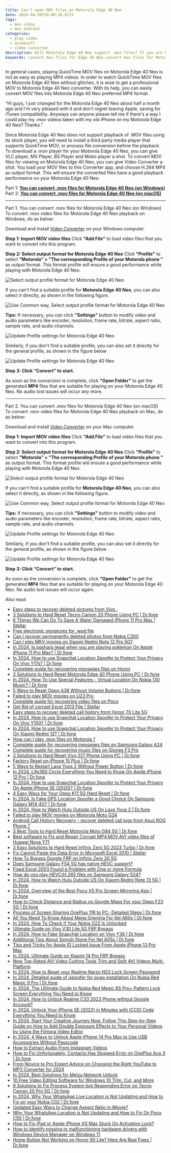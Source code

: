 ```yaml
---
title: Can't open MOV files on Motorola Edge 40 Neo
date: 2024-04-30T19:40:10.627Z
tags: 
  - mov video
  - mov android
categories: 
  - play video
  - aiseesoft
  - video converter
description: Will Motorola Edge 40 Neo support .mov files? If you are having issues playing MOV files on Motorola Edge 40 Neo, you are just here in the right place. This article explains how to get Motorola Edge 40 Neo playing MOV movies in simple steps.
keywords: convert mov files for Edge 40 Neo,convert mov files for Motorola ,play .mov on Edge 40 Neo,watch .mov on Motorola Edge 40 Neo,.mov playback on Edge 40 Neo,convert mov files for Motorola Edge 40 Neo,mov file not supported in Motorola Edge 40 Neo,Motorola Edge 40 Neo wont play mov,mov to mp4 video converter for android,video to mov converter for android,tv Motorola mov 265,mov video converter for android
---
```


<div class="atpl-content atpl-for-aiseesoft-video-converter play-mov-on-android">

<div class="atpl-post-description-part-1">
<div class="tpl-content-sub-paragraph-normal">
  <p>
    In general cases, playing QuickTime MOV files on Motorola Edge 40 Neo is not as easy as playing MP4 videos. In order to watch QuickTime MOV files on Motorola Edge 40 Neo without glitches, it is wise to get a professional MOV to Motorola Edge 40 Neo converter. With its help, you can easily convert MOV files into Motorola Edge 40 Neo preferred MP4 format. 
  </p>
</div>
</div>



<div class="atpl-post-description-part-2">
<div class="tpl-content-sub-paragraph-question">
  “Hi guys, I just changed for the Motorola Edge 40 Neo about half a month ago and I'm very pleased with it and don't regret leaving Apple, saving for iTunes compatibility. Anyways can anyone please tell me if there's a way I could play my .mov videos taken with my old iPhone on my Motorola Edge 40 Neo? Thanks.”
</div>
<div class="tpl-content-sub-paragraph-content">
<p>
  Since Motorola Edge 40 Neo does not support playback of .MOV files using its stock player, you will need to install a third party media player that supports QuickTime MOV, or process file conversion before the playback. To download a .mov player for your Motorola Edge 40 Neo, you can give VLC player, MX Player, BS Player and Mobo player a shot. To convert MOV files for viewing on Motorola Edge 40 Neo, you can give Video Converter a shot. You load your MOV files to this Converter app, and choose H.264 MP4 as output format. This will ensure the converted files have a good playback performance on your Motorola Edge 40 Neo.
</p>
</div>
</div>

Part 1: <strong><a href="#p1">You can convert .mov files for Motorola Edge 40 Neo (on Windows)</a></strong>
Part 2: <strong><a href="#p2">You can convert .mov files for Motorola Edge 40 Neo (on macOS)</a></strong>

<!-- Part 1 -->
<a id="p1" name="p1" ></a><hr>

<div class="atpl-step-part-style">Part 1. You can convert .mov files for Motorola Edge 40 Neo (on Windows)</div>
To convert .mov video files for Motorola Edge 40 Neo playback on Windows, do as below:

Download and install <a class="atpl-step-content-a-style" href="https://tools.techidaily.com/aiseesoft-total-video-converter/" >Video Converter</a> on your Windows computer.


<strong>Step 1: Import MOV video files </strong>
Click <b>"Add File"</b> to load video files that you want to convert into this program.

<strong>Step 2: Select output format for Motorola Edge 40 Neo</strong>
Click <b>"Profile"</b> to select <b>"Motorola" > "The corresponding Profile of your Motorola phone "</b> as output format. This format profile will ensure a good performance while playing with Motorola Edge 40 Neo.

<img src="https://tools.techidaily.com/images/apps/aiseesoft/video-converter/devices/moto/fv.mp4/win/profile-2.png" class="atpl-imgstyle" alt="Select output profile format for Motorola Edge 40 Neo" />

If you can't find a suitable profile for **Motorola Edge 40 Neo**, you can also select it directly, as shown in the following figure.

<img src="https://tools.techidaily.com/images/apps/aiseesoft/video-converter/devices/common_android/fv.mp4/win/profile.png" class="atpl-imgstyle" alt="Use Common way, Select output profile format for Motorola Edge 40 Neo" />

<strong>Tips:</strong>
If necessary, you can click <b>"Settings"</b> button to modify video and audio parameters like encoder, resolution, frame rate, bitrate, aspect ratio, sample rate, and audio channels. 

<img src="https://tools.techidaily.com/images/apps/aiseesoft/video-converter/devices/moto/fv.mp4/win/settings-4.png" class="atpl-imgstyle"  alt="Update Profile settings for Motorola Edge 40 Neo" />

Similarly, if you don't find a suitable profile, you can also set it directly for the general profile, as shown in the figure below

<img src="https://tools.techidaily.com/images/apps/aiseesoft/video-converter/devices/common_android/fv.mp4/win/settings.png" class="atpl-imgstyle"  alt="Update Profile settings for Motorola Edge 40 Neo" />

<strong>Step 3: Click “Convert” to start.</strong>

As soon as the conversion is complete, click <b>"Open Folder"</b> to get the generated <b>MP4</b> files that are suitable for playing on your Motorola Edge 40 Neo. No audio lost issues will occur any more.

<!-- Part 2 -->
<a id="p2" name="p2"></a><hr>

<div class="atpl-step-part-style">Part 2. You can convert .mov files for Motorola Edge 40 Neo (on macOS)</div>
To convert .mov video files for Motorola Edge 40 Neo playback on Mac, do as below:

Download and install <a class="atpl-step-content-a-style" href="https://tools.techidaily.com/aiseesoft-total-video-converter/" >Video Converter</a> on your Mac computer.

<strong>Step 1: Import MOV video files </strong>
Click <b>"Add File"</b> to load video files that you want to convert into this program.

<strong>Step 2: Select output format for Motorola Edge 40 Neo</strong>
Click <b>"Profile"</b> to select <b>"Motorola" > "The corresponding Profile of your Motorola phone "</b> as output format. This format profile will ensure a good performance while playing with Motorola Edge 40 Neo.

<img src="https://tools.techidaily.com/images/apps/aiseesoft/video-converter/devices/moto/fv.mp4/mac/profile.png" class="atpl-imgstyle" alt="Select output profile format for Motorola Edge 40 Neo" />

If you can't find a suitable profile for **Motorola Edge 40 Neo**, you can also select it directly, as shown in the following figure.

<img src="https://tools.techidaily.com/images/apps/aiseesoft/video-converter/devices/common_android/fv.mp4/mac/profile.png" class="atpl-imgstyle" alt="Use Common way, Select output profile format for Motorola Edge 40 Neo" />

<strong>Tips:</strong>
If necessary, you can click <b>"Settings"</b> button to modify video and audio parameters like encoder, resolution, frame rate, bitrate, aspect ratio, sample rate, and audio channels. 

<img src="https://tools.techidaily.com/images/apps/aiseesoft/video-converter/devices/moto/fv.mp4/mac/settings.png" class="atpl-imgstyle"  alt="Update Profile settings for Motorola Edge 40 Neo" />

Similarly, if you don't find a suitable profile, you can also set it directly for the general profile, as shown in the figure below

<img src="https://tools.techidaily.com/images/apps/aiseesoft/video-converter/devices/common_android/fv.mp4/win/settings.png" class="atpl-imgstyle"  alt="Update Profile settings for Motorola Edge 40 Neo" />

<strong>Step 3: Click “Convert” to start.</strong>

As soon as the conversion is complete, click <b>"Open Folder"</b> to get the generated <b>MP4</b> files that are suitable for playing on your Motorola Edge 40 Neo. No audio lost issues will occur again.



<div class="atpl-post-end">
  <div class="atpl-post-device-model-description">
    
  </div>
</div>

<ins class="adsbygoogle"
     style="display:block"
     data-ad-client="ca-pub-7571918770474297"
     data-ad-slot="8358498916"
     data-ad-format="auto"
     data-full-width-responsive="true"></ins>


</div>
<ins class="adsbygoogle"
    style="display:block"
    data-ad-format="autorelaxed"
    data-ad-client="ca-pub-7571918770474297"
    data-ad-slot="1223367746"></ins>

<span class="atpl-alsoreadstyle">Also read:</span>
<div><ul>
<li><a href="https://phone-solutions.techidaily.com/easy-steps-to-recover-deleted-pictures-from-vivo-by-fonelab-android-recover-pictures/"><u>Easy steps to recover deleted pictures from Vivo .</u></a></li>
<li><a href="https://phone-solutions.techidaily.com/3-solutions-to-hard-reset-tecno-camon-20-phone-using-pc-drfone-by-drfone-reset-android-reset-android/"><u>3 Solutions to Hard Reset Tecno Camon 20 Phone Using PC | Dr.fone</u></a></li>
<li><a href="https://phone-solutions.techidaily.com/6-things-we-can-do-to-save-a-water-damaged-iphone-11-pro-max-stellar-by-stellar-data-recovery-ios-iphone-data-recovery/"><u>6 Things We Can Do To Save A Water Damaged iPhone 11 Pro Max | Stellar</u></a></li>
<li><a href="https://phone-solutions.techidaily.com/free-electronic-signatures-for-wpd-file-by-ldigisigner-sign-a-word-sign-a-word/"><u>Free electronic signatures for .wpd file</u></a></li>
<li><a href="https://phone-solutions.techidaily.com/can-i-recover-permanently-deleted-photos-from-nokia-c300-by-stellar-photo-recovery-android-mobile-photo-recover/"><u>Can I recover permanently deleted photos from Nokia C300</u></a></li>
<li><a href="https://phone-solutions.techidaily.com/can-i-play-mkv-movies-on-xiaomi-redmi-note-12-pro-5g-by-aiseesoft-video-converter-play-mkv-on-android/"><u>Can I play MKV movies on Xiaomi Redmi Note 12 Pro 5G?</u></a></li>
<li><a href="https://phone-solutions.techidaily.com/in-2024-is-pgsharp-legal-when-you-are-playing-pokemon-on-apple-iphone-11-pro-max-drfone-by-drfone-virtual-ios/"><u>In 2024, Is pgsharp legal when you are playing pokemon On Apple iPhone 11 Pro Max? | Dr.fone</u></a></li>
<li><a href="https://phone-solutions.techidaily.com/in-2024-how-to-use-snapchat-location-spoofer-to-protect-your-privacy-on-vivo-y17s-drfone-by-drfone-virtual-android/"><u>In 2024, How to use Snapchat Location Spoofer to Protect Your Privacy On Vivo Y17s? | Dr.fone</u></a></li>
<li><a href="https://phone-solutions.techidaily.com/complete-guide-for-recovering-messages-files-on-honor-by-fonelab-android-recover-messages/"><u>Complete guide for recovering messages files on Honor</u></a></li>
<li><a href="https://phone-solutions.techidaily.com/3-solutions-to-hard-reset-motorola-edge-40-phone-using-pc-drfone-by-drfone-reset-android-reset-android/"><u>3 Solutions to Hard Reset Motorola Edge 40 Phone Using PC | Dr.fone</u></a></li>
<li><a href="https://phone-solutions.techidaily.com/in-2024-how-to-use-special-features-virtual-location-on-nokia-130-music-drfone-by-drfone-virtual-android/"><u>In 2024, How To Use Special Features - Virtual Location On Nokia 130 Music? | Dr.fone</u></a></li>
<li><a href="https://phone-solutions.techidaily.com/5-ways-to-reset-oppo-a38-without-volume-buttons-drfone-by-drfone-reset-android-reset-android/"><u>5 Ways to Reset Oppo A38 Without Volume Buttons | Dr.fone</u></a></li>
<li><a href="https://phone-solutions.techidaily.com/failed-to-play-mov-movies-on-u23-pro-by-aiseesoft-video-converter-play-mov-on-android/"><u>Failed to play MOV movies on U23 Pro</u></a></li>
<li><a href="https://phone-solutions.techidaily.com/complete-guide-for-recovering-video-files-on-poco-by-fonelab-android-recover-video/"><u>Complete guide for recovering video files on Poco</u></a></li>
<li><a href="https://phone-solutions.techidaily.com/get-rid-of-corrupt-excel-2013-file-stellar-by-stellar-guide/"><u>Get Rid of corrupt Excel 2013 File | Stellar</u></a></li>
<li><a href="https://phone-solutions.techidaily.com/easy-steps-to-recover-deleted-call-history-from-honor-70-lite-5g-by-fonelab-android-recover-call-logs/"><u>Easy steps to recover deleted call history from Honor 70 Lite 5G</u></a></li>
<li><a href="https://phone-solutions.techidaily.com/in-2024-how-to-use-snapchat-location-spoofer-to-protect-your-privacy-on-vivo-y100-drfone-by-drfone-virtual-android/"><u>In 2024, How to use Snapchat Location Spoofer to Protect Your Privacy On Vivo Y100? | Dr.fone</u></a></li>
<li><a href="https://phone-solutions.techidaily.com/in-2024-how-to-use-snapchat-location-spoofer-to-protect-your-privacy-on-xiaomi-redmi-12-drfone-by-drfone-virtual-android/"><u>In 2024, How to use Snapchat Location Spoofer to Protect Your Privacy On Xiaomi Redmi 12? | Dr.fone</u></a></li>
<li><a href="https://phone-solutions.techidaily.com/how-can-i-play-mov-files-on-motorola-by-aiseesoft-video-converter-play-mov-on-android/"><u>How can I play .mov files on Motorola  ?</u></a></li>
<li><a href="https://phone-solutions.techidaily.com/complete-guide-for-recovering-messages-files-on-samsung-galaxy-a24-by-fonelab-android-recover-messages/"><u>Complete guide for recovering messages files on Samsung Galaxy A24</u></a></li>
<li><a href="https://phone-solutions.techidaily.com/complete-guide-for-recovering-music-files-on-gionee-f3-pro-by-fonelab-android-recover-music/"><u>Complete guide for recovering music files on Gionee F3 Pro</u></a></li>
<li><a href="https://phone-solutions.techidaily.com/3-solutions-to-hard-reset-vivo-s17-phone-using-pc-drfone-by-drfone-reset-android-reset-android/"><u>3 Solutions to Hard Reset Vivo S17 Phone Using PC | Dr.fone</u></a></li>
<li><a href="https://phone-solutions.techidaily.com/factory-reset-on-iphone-15-plus-drfone-by-drfone-ios-system-repair-ios-system-repair/"><u>Factory Reset on iPhone 15 Plus | Dr.fone</u></a></li>
<li><a href="https://phone-solutions.techidaily.com/5-ways-to-restart-lava-yuva-2-without-power-button-drfone-by-drfone-reset-android-reset-android/"><u>5 Ways to Restart Lava Yuva 2 Without Power Button | Dr.fone</u></a></li>
<li><a href="https://phone-solutions.techidaily.com/in-2024-life360-circle-everything-you-need-to-know-on-apple-iphone-12-pro-drfone-by-drfone-virtual-ios/"><u>In 2024, Life360 Circle Everything You Need to Know On Apple iPhone 12 Pro | Dr.fone</u></a></li>
<li><a href="https://phone-solutions.techidaily.com/in-2024-how-to-use-snapchat-location-spoofer-to-protect-your-privacy-on-apple-iphone-se-2020-drfone-by-drfone-virtual-ios/"><u>In 2024, How to use Snapchat Location Spoofer to Protect Your Privacy On Apple iPhone SE (2020)? | Dr.fone</u></a></li>
<li><a href="https://phone-solutions.techidaily.com/4-easy-ways-for-your-oppo-k11-5g-hard-reset-drfone-by-drfone-reset-android-reset-android/"><u>4 Easy Ways for Your Oppo K11 5G Hard Reset | Dr.fone</u></a></li>
<li><a href="https://phone-solutions.techidaily.com/in-2024-is-fake-gps-location-spoofer-a-good-choice-on-samsung-galaxy-m14-4g-drfone-by-drfone-virtual-android/"><u>In 2024, Is Fake GPS Location Spoofer a Good Choice On Samsung Galaxy M14 4G? | Dr.fone</u></a></li>
<li><a href="https://phone-solutions.techidaily.com/in-2024-how-to-watch-hulu-outside-us-on-lava-yuva-2-drfone-by-drfone-virtual-android/"><u>In 2024, How to Watch Hulu Outside US On Lava Yuva 2 | Dr.fone</u></a></li>
<li><a href="https://phone-solutions.techidaily.com/failed-to-play-mov-movies-on-motorola-moto-g24-by-aiseesoft-video-converter-play-mov-on-android/"><u>Failed to play MOV movies on Motorola Moto G24</u></a></li>
<li><a href="https://phone-solutions.techidaily.com/android-call-history-recovery-recover-deleted-call-logs-from-asus-rog-phone-7-by-fonelab-android-recover-call-logs/"><u>Android Call History Recovery - recover deleted call logs from Asus ROG Phone 7</u></a></li>
<li><a href="https://phone-solutions.techidaily.com/3-best-tools-to-hard-reset-motorola-moto-g84-5g-drfone-by-drfone-reset-android-reset-android/"><u>3 Best Tools to Hard Reset Motorola Moto G84 5G | Dr.fone</u></a></li>
<li><a href="https://phone-solutions.techidaily.com/best-software-to-fix-and-repair-corrupt-mp4-mov-avi-video-files-of-huawei-nova-y71-by-stellar-video-repair-mobile-video-repair/"><u>Best software to Fix and Repair Corrupt MP4,MOV,AVI video files of Huawei Nova Y71</u></a></li>
<li><a href="https://phone-solutions.techidaily.com/3-easy-solutions-to-hard-reset-infinix-zero-5g-2023-turbo-drfone-by-drfone-reset-android-reset-android/"><u>3 Easy Solutions to Hard Reset Infinix Zero 5G 2023 Turbo | Dr.fone</u></a></li>
<li><a href="https://phone-solutions.techidaily.com/fix-cannot-paste-the-data-error-in-microsoft-excel-2010-stellar-by-stellar-guide/"><u>Fix Cannot Paste the Data Error in Microsoft Excel 2010 | Stellar</u></a></li>
<li><a href="https://phone-solutions.techidaily.com/how-to-bypass-google-frp-on-infinix-zero-30-5g-by-drfone-android-unlock-remove-google-frp/"><u>How To Bypass Google FRP on Infinix Zero 30 5G</u></a></li>
<li><a href="https://phone-solutions.techidaily.com/does-samsung-galaxy-f54-5g-has-native-hevc-support-by-aiseesoft-video-converter-play-hevc-video-on-android/"><u>Does Samsung Galaxy F54 5G has native HEVC support?</u></a></li>
<li><a href="https://phone-solutions.techidaily.com/fixed-excel-2003-found-a-problem-with-one-or-more-formula-by-stellar-guide/"><u>Fixed Excel 2003 Found a Problem with One or more Formula</u></a></li>
<li><a href="https://phone-solutions.techidaily.com/how-do-you-play-hevc-h-265-files-on-samsung-galaxy-s24-by-aiseesoft-video-converter-play-hevc-video-on-android/"><u>How do you play HEVC/H.265 files on Samsung Galaxy S24?</u></a></li>
<li><a href="https://phone-solutions.techidaily.com/in-2024-how-to-watch-hulu-outside-us-on-xiaomi-redmi-note-13-5g-drfone-by-drfone-virtual-android/"><u>In 2024, How to Watch Hulu Outside US On Xiaomi Redmi Note 13 5G | Dr.fone</u></a></li>
<li><a href="https://screen-mirror.techidaily.com/in-2024-overview-of-the-best-poco-x5-pro-screen-mirroring-app-drfone-by-drfone-android/"><u>In 2024, Overview of the Best Poco X5 Pro Screen Mirroring App | Dr.fone</u></a></li>
<li><a href="https://android-location-track.techidaily.com/how-to-check-distance-and-radius-on-google-maps-for-your-oppo-f23-5g-drfone-by-drfone-virtual-android/"><u>How to Check Distance and Radius on Google Maps For your Oppo F23 5G | Dr.fone</u></a></li>
<li><a href="https://screen-mirror.techidaily.com/process-of-screen-sharing-oneplus-11r-to-pc-detailed-steps-drfone-by-drfone-android/"><u>Process of Screen Sharing OnePlus 11R to PC- Detailed Steps | Dr.fone</u></a></li>
<li><a href="https://android-pokemon-go.techidaily.com/all-you-need-to-know-about-mega-greninja-for-itel-a60s-drfone-by-drfone-virtual-android/"><u>All You Need To Know About Mega Greninja For Itel A60s | Dr.fone</u></a></li>
<li><a href="https://sim-unlock.techidaily.com/in-2024-how-to-check-if-your-nokia-g22-is-unlocked-by-drfone-android/"><u>In 2024, How To Check if Your Nokia G22 Is Unlocked</u></a></li>
<li><a href="https://bypass-frp.techidaily.com/ultimate-guide-on-vivo-v30-lite-5g-frp-bypass-by-drfone-android/"><u>Ultimate Guide on Vivo V30 Lite 5G FRP Bypass</u></a></li>
<li><a href="https://location-social.techidaily.com/in-2024-how-to-fake-snapchat-location-on-vivo-y36-drfone-by-drfone-virtual-android/"><u>In 2024, How to Fake Snapchat Location on Vivo Y36 | Dr.fone</u></a></li>
<li><a href="https://android-pokemon-go.techidaily.com/additional-tips-about-sinnoh-stone-for-itel-a05s-drfone-by-drfone-virtual-android/"><u>Additional Tips About Sinnoh Stone For Itel A05s | Dr.fone</u></a></li>
<li><a href="https://apple-account.techidaily.com/tips-and-tricks-for-apple-id-locked-issue-from-apple-iphone-13-pro-max-by-drfone-ios/"><u>Tips and Tricks for Apple ID Locked Issue From Apple iPhone 13 Pro Max</u></a></li>
<li><a href="https://bypass-frp.techidaily.com/in-2024-ultimate-guide-on-xiaomi-14-pro-frp-bypass-by-drfone-android/"><u>In 2024, Ultimate Guide on Xiaomi 14 Pro FRP Bypass</u></a></li>
<li><a href="https://ai-video-apps.techidaily.com/new-top-rated-avi-video-cutting-tools-trim-and-split-avi-videos-multi-platform/"><u>New Top-Rated AVI Video Cutting Tools Trim and Split AVI Videos Multi-Platform</u></a></li>
<li><a href="https://easy-unlock-android.techidaily.com/in-2024-how-to-reset-your-realme-narzo-n53-lock-screen-password-by-drfone-android/"><u>In 2024, How to Reset your Realme Narzo N53 Lock Screen Password</u></a></li>
<li><a href="https://pokemon-go-android.techidaily.com/in-2024-detailed-guide-of-ispoofer-for-pogo-installation-on-nubia-red-magic-9-pro-drfone-by-drfone-virtual-android/"><u>In 2024, Detailed guide of ispoofer for pogo installation On Nubia Red Magic 9 Pro | Dr.fone</u></a></li>
<li><a href="https://easy-unlock-android.techidaily.com/in-2024-the-ultimate-guide-to-nubia-red-magic-8s-proplus-pattern-lock-screen-everything-you-need-to-know-by-drfone-android/"><u>In 2024, The Ultimate Guide to Nubia Red Magic 8S Pro+ Pattern Lock Screen Everything You Need to Know</u></a></li>
<li><a href="https://easy-unlock-android.techidaily.com/in-2024-how-to-unlock-realme-c33-2023-phone-without-google-account-by-drfone-android/"><u>In 2024, How to Unlock Realme C33 2023 Phone without Google Account?</u></a></li>
<li><a href="https://sim-unlock.techidaily.com/in-2024-unlock-your-iphone-se-2022-in-minutes-with-iccid-code-everything-you-need-to-know-by-drfone-ios/"><u>In 2024, Unlock Your iPhone SE (2022) in Minutes with ICCID Code Everything You Need to Know</u></a></li>
<li><a href="https://ai-editing-video.techidaily.com/in-2024-start-your-creative-journey-now-follow-this-step-by-step-guide-on-how-to-add-double-exposure-effects-to-your-personal-videos-by-using-the-filmora-vi/"><u>In 2024, Start Your Creative Journey Now. Follow This Step-by-Step Guide on How to Add Double Exposure Effects to Your Personal Videos by Using the Filmora Video Editor</u></a></li>
<li><a href="https://ios-unlock.techidaily.com/in-2024-4-ways-to-unlock-apple-iphone-14-pro-max-to-use-usb-accessories-without-passcode-by-drfone-ios/"><u>In 2024, 4 Ways to Unlock Apple iPhone 14 Pro Max to Use USB Accessories Without Passcode</u></a></li>
<li><a href="https://ai-vdieo-software.techidaily.com/how-to-extract-audio-from-instagram-videos/"><u>How to Extract Audio From Instagram Videos</u></a></li>
<li><a href="https://fix-guide.techidaily.com/how-to-fix-unfortunately-contacts-has-stopped-error-on-oneplus-ace-3-drfone-by-drfone-fix-android-problems-fix-android-problems/"><u>How to Fix Unfortunately, Contacts Has Stopped Error on OnePlus Ace 3 | Dr.fone</u></a></li>
<li><a href="https://ai-vdieo-software.techidaily.com/from-novice-to-pro-expert-advice-on-choosing-the-right-youtube-to-mp3-converter-for-2024/"><u>From Novice to Pro Expert Advice on Choosing the Right YouTube to MP3 Converter for 2024</u></a></li>
<li><a href="https://sim-unlock.techidaily.com/in-2024-best-solutions-for-meizu-network-unlock-by-drfone-android/"><u>In 2024, Best Solutions for Meizu Network Unlock</u></a></li>
<li><a href="https://ai-vdieo-software.techidaily.com/10-free-video-editing-software-for-windows-10-trim-cut-and-more/"><u>10 Free Video Editing Software for Windows 10 Trim, Cut, and More</u></a></li>
<li><a href="https://howto.techidaily.com/9-solutions-to-fix-process-system-isnt-responding-error-on-tecno-camon-20-pro-5g-drfone-by-drfone-fix-android-problems-fix-android-problems/"><u>9 Solutions to Fix Process System Isnt Responding Error on Tecno Camon 20 Pro 5G | Dr.fone</u></a></li>
<li><a href="https://location-social.techidaily.com/in-2024-why-your-whatsapp-live-location-is-not-updating-and-how-to-fix-on-your-nokia-c02-drfone-by-drfone-virtual-android/"><u>In 2024, Why Your WhatsApp Live Location is Not Updating and How to Fix on your Nokia C02 | Dr.fone</u></a></li>
<li><a href="https://ai-editing-video.techidaily.com/updated-easy-ways-to-change-aspect-ratio-in-imovie/"><u>Updated Easy Ways to Change Aspect Ratio in iMovie?</u></a></li>
<li><a href="https://location-social.techidaily.com/why-your-whatsapp-location-is-not-updating-and-how-to-fix-on-poco-c55-drfone-by-drfone-virtual-android/"><u>Why Your WhatsApp Location is Not Updating and How to Fix On Poco C55 | Dr.fone</u></a></li>
<li><a href="https://activate-lock.techidaily.com/how-to-fix-ipad-or-apple-iphone-xs-max-stuck-on-activation-lock-by-drfone-ios/"><u>How to Fix iPad or Apple iPhone XS Max Stuck On Activation Lock?</u></a></li>
<li><a href="https://blog-min.techidaily.com/how-to-identify-missing-or-malfunctioning-hardware-drivers-with-windows-device-manager-on-windows-11-by-drivereasy-guide/"><u>How to identify missing or malfunctioning hardware drivers with Windows Device Manager on Windows 11</u></a></li>
<li><a href="https://change-location.techidaily.com/home-button-not-working-on-honor-90-lite-here-are-real-fixes-drfone-by-drfone-fix-android-problems-fix-android-problems/"><u>Home Button Not Working on Honor 90 Lite? Here Are Real Fixes | Dr.fone</u></a></li>
</ul></div>

